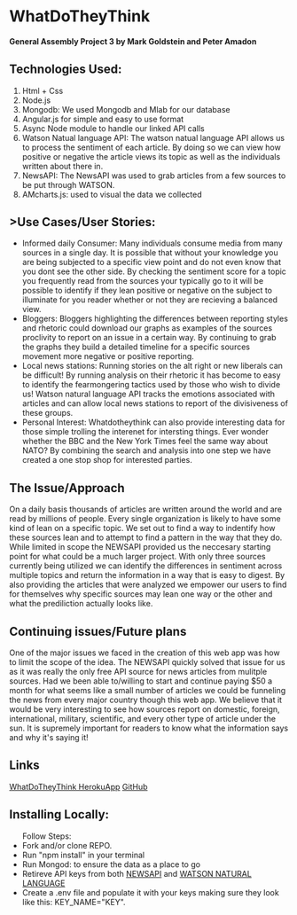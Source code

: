<h1>WhatDoTheyThink</h1>
<h4> General Assembly Project 3 by Mark Goldstein and Peter Amadon</h4>

<h2>Technologies Used:</h2>
<ol>
<li>Html + Css</li>
<li>Node.js</li>
<li>Mongodb: We used Mongodb and Mlab for our database</li>
<li>Angular.js for simple and easy to use format</li>
<li>Async Node module to handle our linked API calls</li>
<li>Watson Natual language API: The watson natual language API allows us to process the sentiment of each article. By doing so we can view how positive or negative the article views its topic as well as the individuals written about there in.</li>
<li>NewsAPI: The NewsAPI was used to grab articles from a few sources to be put through WATSON. </li>
<li>AMcharts.js: used to visual the data we collected</li>
</ol>

<h2>>Use Cases/User Stories:</h2>
<ul>
<li>Informed daily Consumer: Many individuals consume media from many  sources in a single day. It is possible that without your knowledge you are being subjected to a specific view point and do not even know that you dont see the other side. By checking the sentiment score for a topic you frequently read from the sources your typically go to it will be possible to identify if they lean positive or negative on the subject to illuminate for you reader whether or not they are recieving a balanced view.   </li>
<li>Bloggers: Bloggers highlighting the differences between reporting styles and rhetoric could download our graphs as examples of the sources proclivity to report on an issue in a certain way. By continuing to grab the graphs they build a detailed timeline for a specific sources movement more negative or positive reporting.  </li>
<li>Local news stations: Running stories on the alt right or new liberals can be difficult! By running analysis on their rhetoric it has become to easy to identify the fearmongering tactics used by those who wish to divide us! Watson natural language API tracks the emotions associated with articles and can allow local news stations to report of the divisiveness of these groups.  </li>
<li>Personal Interest: Whatdotheythink can also provide interesting data for those simple trolling the interenet for intersting things. Ever wonder whether the BBC and the New York Times feel the same way about NATO? By combining the search and analysis into one step we have created a one stop shop for interested parties. </li>
</ul>


<h2>The Issue/Approach</h2>
<p>On a daily basis thousands of articles are written around the world and are read by millions of people. Every single organization is likely to have some kind of lean on a specific topic. We set out to find a way to indentify how these sources lean and to attempt to find a pattern in the way that they do. While limited in scope the NEWSAPI provided us the neccesary starting point for what could be a much larger project. With only three sources currently being utilized we can identify the differences in sentiment across multiple topics and return the information in a way that is easy to digest. By also providing the articles that were analyzed we empower our users to find for themselves why specific sources may lean one way or the other and what the prediliction actually looks like. </p>


<h2>Continuing issues/Future plans</h2>
<p>One of the major issues we faced in the creation of this web app was how to limit the scope of the idea. The NEWSAPI quickly solved that issue for us as it was really the only free API source for news articles from mulitple sources. Had we been able to/willing to start and continue paying $50 a month for what seems like a small number of articles we could be funneling the news from every major country though this web app. We believe that it would be very interesting to see how sources report on domestic, foreign, international, military, scientific, and every other type of article under the sun. It is supremely important for readers to know what the information says and why it's saying it!</p>


<h2>Links</h2>
<a href="https://whatdotheythink.herokuapp.com/">WhatDoTheyThink HerokuApp</a>
<a href="https://github.com/Pamadon/WhatDoYouThinkOfUS">GitHub</a>

<h2>Installing Locally:</h2>
<ul>Follow Steps:
    <li>Fork and/or clone REPO.</li>
    <li>Run "npm install" in your terminal</li>
    <li>Run Mongod: to ensure the data as a place to go</li>
		<li>Retireve API keys from both <a href="https://newsapi.org/">NEWSAPI</a> and <a href="https://www.ibm.com/watson/developercloud/natural-language-understanding.html">WATSON NATURAL LANGUAGE</a></li>
    <li>Create a .env file and populate it with your keys making sure they look like this: KEY_NAME="KEY".</li>
</ul>
